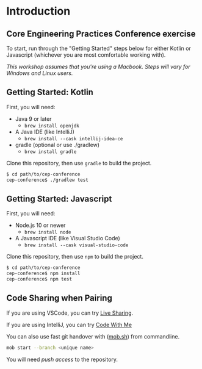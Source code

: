 # Introduction

## Core Engineering Practices Conference exercise

To start, run through the "Getting Started" steps below for either Kotlin or Javascript (whichever you are most comfortable working with).

_This workshop assumes that you're using a Macbook. Steps will vary for Windows and Linux users._

## Getting Started: Kotlin

First, you will need:

- Java 9 or later
  - `brew install openjdk`
- A Java IDE (like IntelliJ)
  - `brew install --cask intellij-idea-ce`
- gradle (optional or use ./gradlew)
  - `brew install gradle`

Clone this repository, then use `gradle` to build the project.

```sh
$ cd path/to/cep-conference
cep-conference$ ./gradlew test
```

## Getting Started: Javascript

First, you will need:

- Node.js 10 or newer
  - `brew install node`
- A Javascript IDE (like Visual Studio Code)
  - `brew install --cask visual-studio-code`

Clone this repository, then use `npm` to build the project.

```sh
$ cd path/to/cep-conference
cep-conference$ npm install
cep-conference$ npm test
```

## Code Sharing when Pairing

If you are using VSCode, you can try [Live Sharing](https://code.visualstudio.com/learn/collaboration/live-share).

If you are using IntelliJ, you can try [Code With Me](https://plugins.jetbrains.com/plugin/14896-code-with-me)

You can also use fast git handover with ([mob.sh](https://mob.sh/)) from commandline.

```sh
mob start --branch <unique name>
```

You will need _push access_ to the repository.
